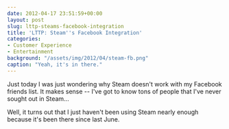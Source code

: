 ```yaml
---
date: 2012-04-17 23:51:59+00:00
layout: post
slug: lttp-steams-facebook-integration
title: 'LTTP: Steam''s Facebook Integration'
categories:
- Customer Experience
- Entertainment
background: "/assets/img/2012/04/steam-fb.png"
caption: "Yeah, it's in there."
---
```


Just today I was just wondering why Steam doesn't work with my Facebook friends list. It makes sense -- I've got to know tons of people that I've never sought out in Steam...

Well, it turns out that I just haven't been using Steam nearly enough because it's been there since last June.